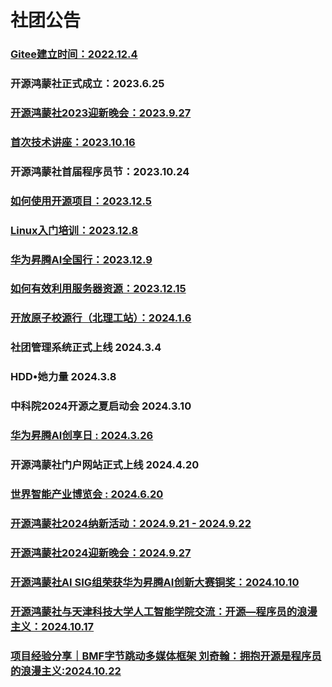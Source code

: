 # 社团公告


### [Gitee建立时间：2022.12.4](https://gitee.com/TSGU-OSC/OSC_main/blob/master/event/active1/README.md)
### 开源鸿蒙社正式成立：2023.6.25
### [开源鸿蒙社2023迎新晚会：2023.9.27](https://gitee.com/TSGU-OSC/OSC_main/blob/master/event/active2/README.md)
### [首次技术讲座：2023.10.16](https://gitee.com/TSGU-OSC/OSC_main/blob/master/event/active3/README.md)
### 开源鸿蒙社首届程序员节：2023.10.24
### [如何使用开源项目：2023.12.5](https://gitee.com/TSGU-OSC/OSC_main/blob/master/event/active5/README.md)
### [Linux入门培训：2023.12.8](https://gitee.com/TSGU-OSC/OSC_main/blob/master/event/active6/README.md)
### [华为昇腾AI全国行：2023.12.9](https://gitee.com/TSGU-OSC/OSC_main/blob/master/event/active8/README.md)
### [如何有效利用服务器资源：2023.12.15](https://gitee.com/TSGU-OSC/OSC_main/blob/master/event/active7/README.md)
### [开放原子校源行（北理工站）：2024.1.6](https://gitee.com/TSGU-OSC/OSC_main/blob/master/event/active9/README.md)
### 社团管理系统正式上线 2024.3.4
### HDD•她力量 2024.3.8
### 中科院2024开源之夏启动会 2024.3.10 
### [华为昇腾AI创享日 : 2024.3.26](https://gitee.com/TSGU-OSC/OSC_main/blob/master/event/active10/README.md)  
### 开源鸿蒙社门户网站正式上线 2024.4.20
### [世界智能产业博览会 : 2024.6.20](https://gitee.com/TSGU-OSC/OSC_main/blob/master/event/active11/README.md)
### [开源鸿蒙社2024纳新活动：2024.9.21 - 2024.9.22](https://mp.weixin.qq.com/s/aAVoXFOFfJcUa1ZkVr8qzA)
### [开源鸿蒙社2024迎新晚会：2024.9.27](https://mp.weixin.qq.com/s/Fc2I0YecKWqeZht-kF8ufA)
### [开源鸿蒙社AI SIG组荣获华为昇腾AI创新大赛铜奖：2024.10.10](https://mp.weixin.qq.com/s/V2ljOXZpgHUZHMT0-Id2mw)
### [开源鸿蒙社与天津科技大学人工智能学院交流：开源—程序员的浪漫主义：2024.10.17](https://mp.weixin.qq.com/s/L_F4VzPfvBK22IsGVzlu-A)
### [项目经验分享｜BMF字节跳动多媒体框架 刘奇翰：拥抱开源是程序员的浪漫主义:2024.10.22](https://mp.weixin.qq.com/s/prQk-RFvSsa1fVTDuXu_2g)
